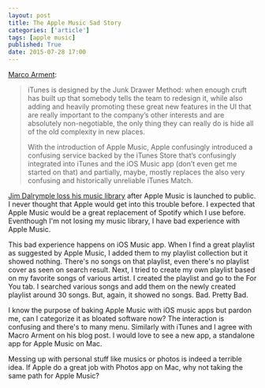 ```yaml
---
layout: post
title: The Apple Music Sad Story
categories: ['article']
tags: [apple music]
published: True
date: 2015-07-28 17:00
---
```


[Marco Arment](http://www.marco.org/2015/07/26/dont-order-the-fish):

> iTunes is designed by the Junk Drawer Method: when enough cruft has built up that somebody tells the team to redesign it, while also adding and heavily promoting these great new features in the UI that are really important to the company’s other interests and are absolutely non-negotiable, the only thing they can really do is hide all of the old complexity in new places.
>
> With the introduction of Apple Music, Apple confusingly introduced a confusing service backed by the iTunes Store that’s confusingly integrated into iTunes and the iOS Music app (don’t even get me started on that) and partially, maybe, mostly replaces the also very confusing and historically unreliable iTunes Match.

[Jim Dalrymple loss his music library](http://www.loopinsight.com/2015/07/22/apple-music-is-a-nightmare-and-im-done-with-it/) after Apple Music is launched to public. I never thought that Apple would get into this trouble before. I expected that Apple Music would be a great replacement of Spotify which I use before. Eventhough I'm not losing my music library, I have bad experience with Apple Music. 

This bad experience happens on iOS Music app. When I find a great playlist as suggested by Apple Music, I added them to my playlist collection but it showed nothing. There's no songs on that playlist, even there's no playlist cover as seen on search result. Next, I tried to create my own playlist based on my favorite songs of various artist. I created the playlist and go to the For You tab. I searched various songs and add them on the newly created playlist around 30 songs. But, again, it showed no songs. Bad. Pretty Bad.

I know the purpose of baking Apple Music with iOS music apps but pardon me, can I categorize it as bloated software now? The interaction is confusing and there's to many menu. Similarly with iTunes and I agree with Macro Arment on his blog post. I would love to see a new app, a standalone app for Apple Music on Mac. 

Messing up with personal stuff like musics or photos is indeed a terrible idea. If Apple do a great job with Photos app on Mac, why not taking the same path for Apple Music?